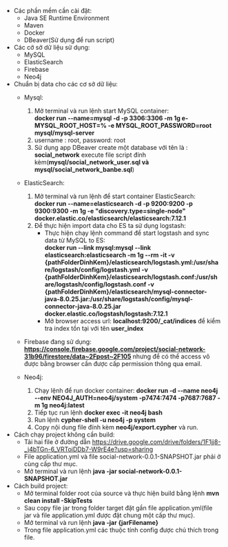 - Các phần mềm cần cài đặt:
    - Java SE Runtime Environment
    - Maven
    - Docker
    - DBeaver(Sử dụng để run script)
- Các cở sở dữ liệu sử dụng:
  - MySQL
  - ElasticSearch
  - Firebase
  - Neo4j
- Chuẩn bị data cho các cơ sở dữ liệu: 
  - Mysql:
    1. Mở terminal và run lệnh start MySQL container:<br>
       **docker run --name=mysql -d -p 3306:3306 -m 1g e- MYSQL_ROOT_HOST=% -e MYSQL_ROOT_PASSWORD=root mysql/mysql-server**
    2. username : root, password: root
    3. Sử dụng app DBeaver create một database với tên là : **social_network** execute file script đính kèm(**mysql/social_network_user.sql và mysql/social_network_banbe.sql**) 
  - ElasticSearch:
    1. Mở terminal và run lệnh để start container ElasticSearch: <br>
       **docker run --name=elasticsearch -d -p 9200:9200 -p 9300:9300 -m 1g  -e "discovery.type=single-node" docker.elastic.co/elasticsearch/elasticsearch:7.12.1**
    2. Để thực hiện import data cho ES ta sử dụng logstash:
       * Thực hiện chạy lệnh command để start logstash and sync data từ MySQL to ES: </br>
         **docker run --link mysql:mysql --link elasticsearch:elasticsearch -m 1g --rm -it -v {pathFolderDinhKem}/elasticsearch/logstash.yml:/usr/share/logstash/config/logstash.yml -v {pathFolderDinhKem}/elasticsearch/logstash.conf:/usr/share/logstash/config/logstash.conf -v {pathFolderDinhKem}/elasticsearch/mysql-connector-java-8.0.25.jar:/usr/share/logstash/config/mysql-connector-java-8.0.25.jar docker.elastic.co/logstash/logstash:7.12.1**
       * Mở browser access url: **localhost:9200/_cat/indices** để kiểm  tra index tồn tại với tên **user_index**
  - Firebase đang sử dụng: **https://console.firebase.google.com/project/social-network-31b96/firestore/data~2Fpost~2F105** nhưng để có thể access vô được bằng browser cần được cấp permission thông qua email.
      
  - Neo4j:
    1. Chạy lệnh để run docker container: **docker run -d --name neo4j --env NEO4J_AUTH=neo4j/system -p7474:7474 -p7687:7687 -m 1g neo4j:latest**
    2. Tiếp tục run lệnh **docker exec -it neo4j bash**
    3. Run lệnh **cypher-shell -u neo4j -p system**
    4. Copy nội dung file đính kèm **neo4j/export.cypher** và run.
- Cách chạy project không cần build:
    - Tải hai file ở đường dẫn https://drive.google.com/drive/folders/1F1jj8-_j4bTGn-6_VRToiDDb7-W9rE4e?usp=sharing
    - File application.yml và file social-network-0.0.1-SNAPSHOT.jar phải ở cùng cấp thư mục.
    - Mở terminal và run lệnh **java -jar social-network-0.0.1-SNAPSHOT.jar**
- Cách build project:
    - Mở terminal folder root của source và thực hiện build bằng lệnh **mvn clean install -SkipTests**
    - Sau  copy file jar trong folder target đặt gần file application.yml(file jar và file application.yml được đặt chung một cấp thư mục).
    - Mở terminal và run lệnh **java -jar {jarFilename}** 
    - Trong file application.yml các thuộc tính config được chú thích trong file.